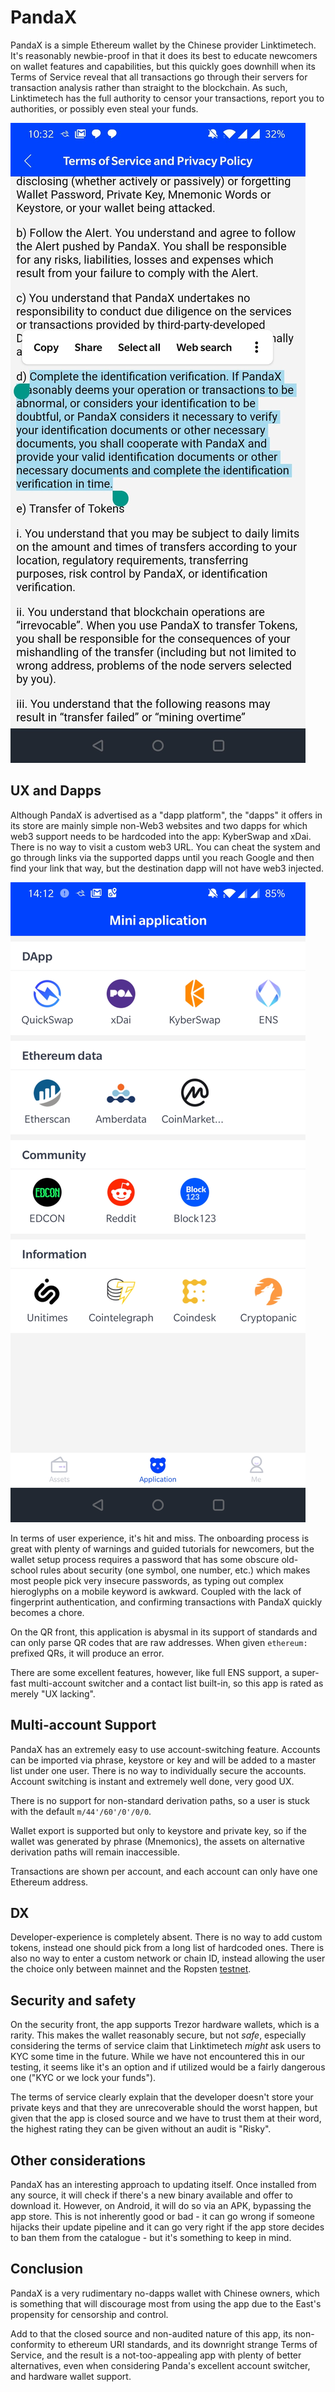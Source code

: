 # PandaX

PandaX is a simple Ethereum wallet by the Chinese provider Linktimetech. It's reasonably newbie-proof in that it does its best to educate newcomers on wallet features and capabilities, but this quickly goes downhill when its Terms of Service reveal that all transactions go through their servers for transaction analysis rather than straight to the blockchain. As such, Linktimetech has the full authority to censor your transactions, report you to authorities, or possibly even steal your funds.

![Suspicious terms of service](/apps/pandax/tos.jpg)

## UX and Dapps

Although PandaX is advertised as a "dapp platform", the "dapps" it offers in its store are mainly simple non-Web3 websites and two dapps for which web3 support needs to be hardcoded into the app: KyberSwap and xDai. There is no way to visit a custom web3 URL. You can cheat the system and go through links via the supported dapps until you reach Google and then find your link that way, but the destination dapp will not have web3 injected.

![Virtually no dapp support](/apps/pandax/nodapps.jpg)

In terms of user experience, it's hit and miss. The onboarding process is great with plenty of warnings and guided tutorials for newcomers, but the wallet setup process requires a password that has some obscure old-school rules about security (one symbol, one number, etc.) which makes most people pick very insecure passwords, as typing out complex hieroglyphs on a mobile keyword is awkward. Coupled with the lack of fingerprint authentication, and confirming transactions with PandaX quickly becomes a chore.

On the QR front, this application is abysmal in its support of standards and can only parse QR codes that are raw addresses. When given `ethereum:` prefixed QRs, it will produce an error.

There are some excellent features, however, like full ENS support, a super-fast multi-account switcher and a contact list built-in, so this app is rated as merely "UX lacking".

## Multi-account Support

PandaX has an extremely easy to use account-switching feature. Accounts can be imported via phrase, keystore or key and will be added to a master list under one user. There is no way to individually secure the accounts. Account switching is instant and extremely well done, very good UX.

There is no support for non-standard derivation paths, so a user is stuck with the default `m/44'/60'/0'/0/0`.

Wallet export is supported but only to keystore and private key, so if the wallet was generated by phrase (Mnemonics), the assets on alternative derivation paths will remain inaccessible.

Transactions are shown per account, and each account can only have one Ethereum address.

## DX

Developer-experience is completely absent. There is no way to add custom tokens, instead one should pick from a long list of hardcoded ones. There is also no way to enter a custom network or chain ID, instead allowing the user the choice only between mainnet and the Ropsten [testnet](https://bitfalls.com/2018/05/31/what-is-an-ethereum-testnet-and-how-is-it-used/).

## Security and safety

On the security front, the app supports Trezor hardware wallets, which is a rarity. This makes the wallet reasonably secure, but not _safe_, especially considering the terms of service claim that Linktimetech _might_ ask users to KYC some time in the future. While we have not encountered this in our testing, it seems like it's an option and if utilized would be a fairly dangerous one ("KYC or we lock your funds").

The terms of service clearly explain that the developer doesn't store your private keys and that they are unrecoverable should the worst happen, but given that the app is closed source and we have to trust them at their word, the highest rating they can be given without an audit is "Risky".

## Other considerations

PandaX has an interesting approach to updating itself. Once installed from any source, it will check if there's a new binary available and offer to download it. However, on Android, it will do so via an APK, bypassing the app store. This is not inherently good or bad - it can go wrong if someone hijacks their update pipeline and it can go very right if the app store decides to ban them from the catalogue - but it's something to keep in mind.

## Conclusion

PandaX is a very rudimentary no-dapps wallet with Chinese owners, which is something that will discourage most from using the app due to the East's propensity for censorship and control.

Add to that the closed source and non-audited nature of this app, its non-conformity to ethereum URI standards, and its downright strange Terms of Service, and the result is a not-too-appealing app with plenty of better alternatives, even when considering Panda's excellent account switcher, and hardware wallet support.
